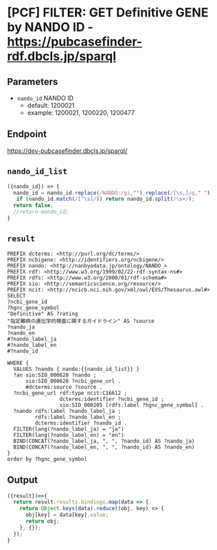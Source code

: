 # [PCF] FILTER: GET Definitive GENE by NANDO ID - https://pubcasefinder-rdf.dbcls.jp/sparql
## Parameters
* `nando_id` NANDO ID
  * default: 1200021
  * example: 1200021, 1200220, 1200477

## Endpoint
https://dev-pubcasefinder.dbcls.jp/sparql/

## `nando_id_list`
```javascript
({nando_id}) => {
  nando_id = nando_id.replace(/NANDO:/gi,"").replace(/[\s,]/g," ")
   if (nando_id.match(/[^\s]/)) return nando_id.split(/\s+/);
  return false;
  //return mondo_id;
}
```

## `result` 
```sparql
PREFIX dcterms: <http://purl.org/dc/terms/>
PREFIX ncbigene: <http://identifiers.org/ncbigene/>
PREFIX nando: <http://nanbyodata.jp/ontology/NANDO_>
PREFIX rdf: <http://www.w3.org/1999/02/22-rdf-syntax-ns#>
PREFIX rdfs: <http://www.w3.org/2000/01/rdf-schema#>
PREFIX sio: <http://semanticscience.org/resource/>
PREFIX ncit: <http://ncicb.nci.nih.gov/xml/owl/EVS/Thesaurus.owl#>
SELECT 
?ncbi_gene_id
?hgnc_gene_symbol
"Definitive" AS ?rating
"指定難病の遺伝学的検査に関するガイドライン" AS ?source
?nando_ja
?nando_en
#?nando_label_ja
#?nando_label_en
#?nando_id

WHERE {
  VALUES ?nando { nando:{{nando_id_list}} }
  ?an sio:SIO_000628 ?nando ;
      sio:SIO_000628 ?ncbi_gene_url .
      #dcterms:source ?source .
  ?ncbi_gene_url rdf:type ncit:C16612 ;
                 dcterms:identifier ?ncbi_gene_id ;
                 sio:SIO_000205 [rdfs:label ?hgnc_gene_symbol] .
  ?nando rdfs:label ?nando_label_ja ;
         rdfs:label ?nando_label_en ;
         dcterms:identifier ?nando_id .
  FILTER(lang(?nando_label_ja) = "ja")
  FILTER(lang(?nando_label_en) = "en")
  BIND(CONCAT(?nando_label_ja, ", ", ?nando_id) AS ?nando_ja)
  BIND(CONCAT(?nando_label_en, ", ", ?nando_id) AS ?nando_en)
}
order by ?hgnc_gene_symbol
```

## Output
```javascript
({result})=>{ 
  return result.results.bindings.map(data => {
    return Object.keys(data).reduce((obj, key) => {
      obj[key] = data[key].value;
      return obj;
    }, {});
  });
}
```